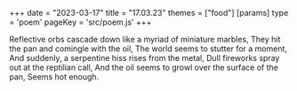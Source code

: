 +++
date = "2023-03-17"
title = "17.03.23"
themes = ["food"]
[params]
  type = 'poem'
  pageKey = 'src/poem.js'
+++

Reflective orbs cascade down like a myriad of miniature marbles,
They hit the pan and comingle with the oil,
The world seems to stutter for a moment,
And suddenly, a serpentine hiss rises from the metal,
Dull fireworks spray out at the reptilian call,
And the oil seems to growl over the surface of the pan,
Seems hot enough.
